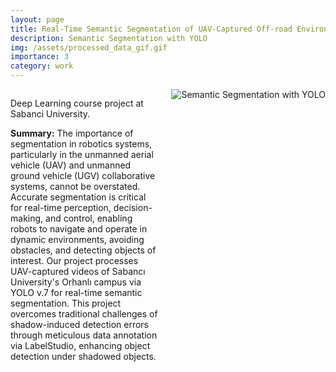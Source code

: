 ```yaml
---
layout: page
title: Real-Time Semantic Segmentation of UAV-Captured Off-road Environments
description: Semantic Segmentation with YOLO
img: /assets/processed_data_gif.gif
importance: 3
category: work
---
```


<div class="container" style="display: flex; align-items: flex-start;">
  <div class="summary" style="flex: 1;">
    <p>Deep Learning course project at Sabanci University.</p>
    <p><strong>Summary:</strong> The importance of segmentation in robotics systems, particularly in the unmanned aerial vehicle (UAV) and unmanned ground vehicle (UGV) collaborative systems, cannot be overstated. Accurate segmentation is critical for real-time perception, decision-making, and control, enabling robots to navigate and operate in dynamic environments, avoiding obstacles, and detecting objects of interest. Our project processes UAV-captured videos of Sabancı University's Orhanlı campus via YOLO v.7 for real-time semantic segmentation. This project overcomes traditional challenges of shadow-induced detection errors through meticulous data annotation via LabelStudio, enhancing object detection under shadowed objects.</p>
  </div>
  <div class="image" style="margin-left: 20px;">
    <img src="/assets/processed_data_gif.gif" alt="Semantic Segmentation with YOLO" style="max-width: 100%; height: auto;">
  </div>
</div>
